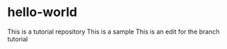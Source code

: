# hello-world
This is a tutorial repository
This is a sample
This is an edit for the branch tutorial
